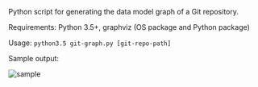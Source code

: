 Python script for generating the data model graph of a Git repository.

Requirements: Python 3.5+, graphviz (OS package and Python package)

Usage: `python3.5 git-graph.py [git-repo-path]`

Sample output:

![sample](https://raw.githubusercontent.com/functicons/git-graph/master/samples/git_graph.png)

